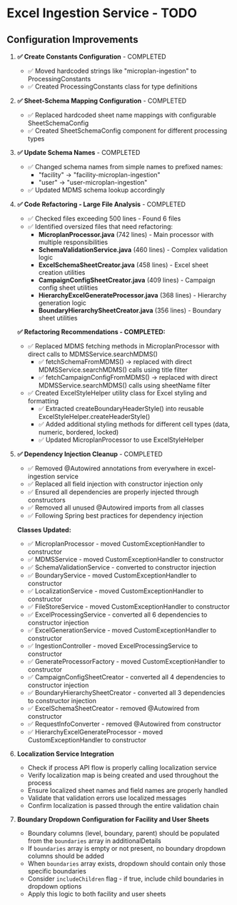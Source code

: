 # Excel Ingestion Service - TODO

## Configuration Improvements

1. **✅ Create Constants Configuration** - COMPLETED
   - ✅ Moved hardcoded strings like "microplan-ingestion" to ProcessingConstants
   - ✅ Created ProcessingConstants class for type definitions

2. **✅ Sheet-Schema Mapping Configuration** - COMPLETED
   - ✅ Replaced hardcoded sheet name mappings with configurable SheetSchemaConfig
   - ✅ Created SheetSchemaConfig component for different processing types

3. **✅ Update Schema Names** - COMPLETED
   - ✅ Changed schema names from simple names to prefixed names:
     - "facility" → "facility-microplan-ingestion"
     - "user" → "user-microplan-ingestion"
   - ✅ Updated MDMS schema lookup accordingly

4. **✅ Code Refactoring - Large File Analysis** - COMPLETED
   - ✅ Checked files exceeding 500 lines - Found 6 files
   - ✅ Identified oversized files that need refactoring:
     - **MicroplanProcessor.java** (742 lines) - Main processor with multiple responsibilities
     - **SchemaValidationService.java** (460 lines) - Complex validation logic
     - **ExcelSchemaSheetCreator.java** (458 lines) - Excel sheet creation utilities  
     - **CampaignConfigSheetCreator.java** (409 lines) - Campaign config sheet utilities
     - **HierarchyExcelGenerateProcessor.java** (368 lines) - Hierarchy generation logic
     - **BoundaryHierarchySheetCreator.java** (356 lines) - Boundary sheet utilities
   
   **✅ Refactoring Recommendations - COMPLETED:**
   - ✅ Replaced MDMS fetching methods in MicroplanProcessor with direct calls to MDMSService.searchMDMS()
     - ✅ fetchSchemaFromMDMS() → replaced with direct MDMSService.searchMDMS() calls using title filter
     - ✅ fetchCampaignConfigFromMDMS() → replaced with direct MDMSService.searchMDMS() calls using sheetName filter
   - ✅ Created ExcelStyleHelper utility class for Excel styling and formatting
     - ✅ Extracted createBoundaryHeaderStyle() into reusable ExcelStyleHelper.createHeaderStyle()
     - ✅ Added additional styling methods for different cell types (data, numeric, bordered, locked)
     - ✅ Updated MicroplanProcessor to use ExcelStyleHelper

5. **✅ Dependency Injection Cleanup** - COMPLETED
   - ✅ Removed @Autowired annotations from everywhere in excel-ingestion service
   - ✅ Replaced all field injection with constructor injection only
   - ✅ Ensured all dependencies are properly injected through constructors
   - ✅ Removed all unused @Autowired imports from all classes
   - ✅ Following Spring best practices for dependency injection
   
   **Classes Updated:**
   - ✅ MicroplanProcessor - moved CustomExceptionHandler to constructor
   - ✅ MDMSService - moved CustomExceptionHandler to constructor
   - ✅ SchemaValidationService - converted to constructor injection
   - ✅ BoundaryService - moved CustomExceptionHandler to constructor
   - ✅ LocalizationService - moved CustomExceptionHandler to constructor
   - ✅ FileStoreService - moved CustomExceptionHandler to constructor
   - ✅ ExcelProcessingService - converted all 6 dependencies to constructor injection
   - ✅ ExcelGenerationService - moved CustomExceptionHandler to constructor
   - ✅ IngestionController - moved ExcelProcessingService to constructor
   - ✅ GenerateProcessorFactory - moved CustomExceptionHandler to constructor
   - ✅ CampaignConfigSheetCreator - converted all 4 dependencies to constructor injection
   - ✅ BoundaryHierarchySheetCreator - converted all 3 dependencies to constructor injection
   - ✅ ExcelSchemaSheetCreator - removed @Autowired from constructor
   - ✅ RequestInfoConverter - removed @Autowired from constructor
   - ✅ HierarchyExcelGenerateProcessor - moved CustomExceptionHandler to constructor

6. **Localization Service Integration**
   - Check if process API flow is properly calling localization service
   - Verify localization map is being created and used throughout the process
   - Ensure localized sheet names and field names are properly handled
   - Validate that validation errors use localized messages
   - Confirm localization is passed through the entire validation chain


8. **Boundary Dropdown Configuration for Facility and User Sheets**
   - Boundary columns (level, boundary, parent) should be populated from the `boundaries` array in additionalDetails
   - If `boundaries` array is empty or not present, no boundary dropdown columns should be added
   - When `boundaries` array exists, dropdown should contain only those specific boundaries
   - Consider `includeChildren` flag - if true, include child boundaries in dropdown options
   - Apply this logic to both facility and user sheets
